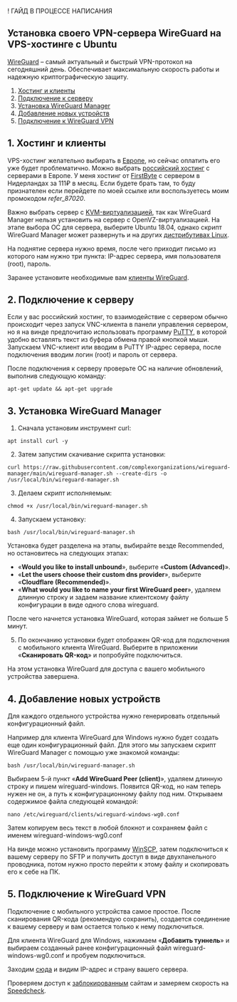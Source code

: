 ! ГАЙД В ПРОЦЕССЕ НАПИСАНИЯ

## Установка своего VPN-сервера WireGuard на VPS-хостинге с Ubuntu

[WireGuard](https://www.wireguard.com/) – самый актуальный и быстрый VPN-протокол на сегодняшний день. Обеспечивает максимальную скорость работы и надежную криптографическую защиту.

1. [Хостинг и клиенты](#hosting)
2. [Подключение к серверу](#connect)
3. [Установка WireGuard Manager](#install)
4. [Добавление новых устройств](#clients)
5. [Подключение к WireGuard VPN](#connectvpn)


## 1. Хостинг и клиенты <a name="hosting"></a>

VPS-хостинг желательно выбирать в [Европе](https://ru.hostings.info/filters/europe-hosting/vps-vds
), но сейчас оплатить его уже будет проблематично. Можно выбрать [российский хостинг](https://ru.hostings.info/filters/russia/vps-vds) с серверами в Европе. У меня хостинг от [FirstByte](https://firstbyte.ru/?from=87020) с сервером в Нидерландах за 111₽ в месяц. Если будете брать там, то буду признателен если перейдете по моей ссылке или воспользуетесь моим промокодом *refer_87020*.

Важно выбрать сервер с [KVM-виртуализацией](https://firstbyte.ru/vps-vds/kvm-ssd-eu/?from=87020), так как WireGuard Manager нельзя установить на сервер с OpenVZ-виртуализацией. На этапе выбора ОС для сервера, выберите Ubuntu 18.04, однако скрипт WireGuard Manager может развернуть и на других [дистрибутивах Linux](https://github.com/complexorganizations/wireguard-manager#-compatibility-with-linux-distro).

На поднятие сервера нужно время, после чего приходит письмо из которого нам нужно три пункта: IP-адрес сервера, имя пользователя (root), пароль.

Заранее установите необходимые вам [клиенты WireGuard](https://www.wireguard.com/install/).

## 2. Подключение к серверу<a name="connect"></a>

Если у вас российский хостинг, то взаимодействие с сервером обычно происходит через запуск VNC-клиента в панели управления сервером, но я на винде предпочитаю использовать программу [PuTTY](https://www.putty.org/), в которой удобно вставлять текст из буфера обмена правой кнопкой мыши. Запускаем VNC-клиент или вводим в PuTTY IP-адрес сервера, после подключения вводим логин (root) и пароль от сервера.

После подключения к серверу проверьте ОС на наличие обновлений, выполнив следующую команду:

```
apt-get update && apt-get upgrade
```

## 3. Установка WireGuard Manager<a name="install"></a>

1. Сначала установим инструмент curl:

```
apt install curl -y
```

2. Затем запустим скачивание скрипта установки:

```
curl https://raw.githubusercontent.com/complexorganizations/wireguard-manager/main/wireguard-manager.sh --create-dirs -o /usr/local/bin/wireguard-manager.sh
```

3. Делаем скрипт исполняемым:

```
chmod +x /usr/local/bin/wireguard-manager.sh
```

4. Запускаем установку:

```
bash /usr/local/bin/wireguard-manager.sh
```

Установка будет разделена на этапы, выбирайте везде Recommended, но остановитесь на следующих этапах:

- «**Would you like to install unbound**», выберите «**Custom (Advanced)**».
- «**Let the users choose their custom dns provider**», выберите «**Cloudflare (Recommended)**».
- «**What would you like to name your first WireGuard peer**», удаляем длинную строку и задаем название клиентскому файлу конфигурации в виде одного слова wireguard.

После чего начнется установка WireGuard, которая займет не больше 5 минут.

5. По окончанию установки будет отображен QR-код для подключения с мобильного клиента WireGuard. Выберите в приложении «**Сканировать QR-код**» и попробуйте подключиться.

На этом установка WireGuard для доступа с вашего мобильного устройства завершена.

## 4. Добавление новых устройств<a name="clients"></a>

Для каждого отдельного устройства нужно генерировать отдельный конфигурационный файл.

Например для клиента WireGuard для Windows нужно будет создать еще один конфигурационный файл. Для этого мы запускаем скрипт WireGuard Manager с помощью уже знакомой команды:

```
bash /usr/local/bin/wireguard-manager.sh
```

Выбираем 5-й пункт «**Add WireGuard Peer (client)**», удаляем длинную строку и пишем wireguard-windows. Появится QR-код, но нам теперь нужен не он, а путь к конфигурационному файлу под ним. Открываем содержимое файла следующей командой:

```
nano /etc/wireguard/clients/wireguard-windows-wg0.conf
```

Затем копируем весь текст в любой блокнот и сохраняем файл с именем wireguard-windows-wg0.conf

На винде можно установить программу [WinSCP](https://winscp.net/eng/download.php), затем подключиться к вашему серверу по SFTP и получить доступ в виде двухпанельного проводника, потом нужно просто перейти к этому файлу и скопировать его к себе на ПК.

## 5. Подключение к WireGuard VPN<a name="connectvpn"></a>

Подключение с мобильного устройства самое простое. После сканирования QR-кода (рекомендую сохранить), создается соединение к вашему серверу и вам остается только к нему подключиться.

Для клиента WireGuard для Windows, нажимаем «**Добавить туннель**» и выбираем созданный ранее конфигурационный файл wireguard-windows-wg0.conf и пробуем подключиться.

Заходим [сюда](https://whatismyipaddress.com/) и видим IP-адрес и страну вашего сервера.

Проверяем доступ к [заблокированным](https://twitter.com/) сайтам и замеряем скорость на [Speedcheck](https://www.speedcheck.org/ru/).
